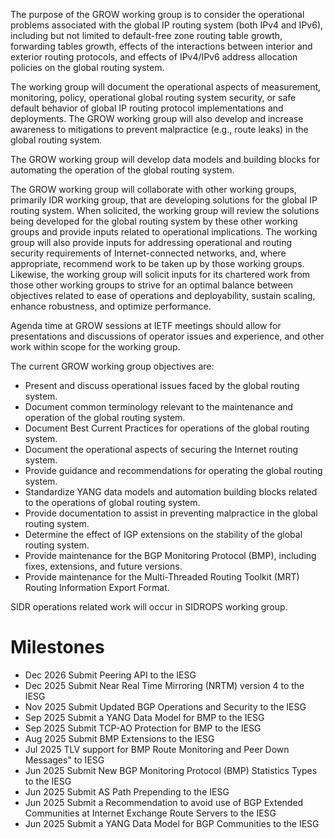 The purpose of the GROW working group is to consider the operational problems
associated with the global IP routing system (both IPv4 and IPv6), including
but not limited to default-free zone routing table growth, forwarding tables
growth, effects of the interactions between interior and exterior routing protocols,
and effects of IPv4/IPv6 address allocation policies on the global routing system. 

The working group will document the operational aspects of measurement, monitoring,
policy, operational global routing system security, or safe
default behavior of global IP routing protocol implementations and deployments.
The GROW working group will also develop and increase awareness to mitigations to prevent
malpractice (e.g., route leaks) in the global routing system.

The GROW working group will develop data models and building blocks
for automating the operation of the global routing system.

The GROW working group will collaborate with other working groups, primarily IDR working group,
that are developing solutions for the global IP routing system. When solicited, the working group
will review the solutions being developed for the global routing system by these other
working groups and provide inputs related to operational implications. The working group will also
provide inputs for addressing operational and routing security requirements of
Internet-connected networks, and, where appropriate, recommend work to be taken up by those working groups.
Likewise, the working group will solicit inputs for its chartered work from those other working groups
to strive for an optimal balance between objectives related to ease of operations and deployability,
sustain scaling, enhance robustness, and optimize performance.

Agenda time at GROW sessions at IETF meetings should allow for presentations
and discussions of operator issues and experience, and other work within scope for
the working group.

The current GROW working group objectives are:

* Present and discuss operational issues faced by the global routing system.
* Document common terminology relevant to the maintenance and operation
  of the global routing system.
* Document Best Current Practices for operations of the global routing system.
* Document the operational aspects of securing the Internet routing system.
* Provide guidance and recommendations for operating the global routing system.
* Standardize YANG data models and automation building blocks related
  to the operations of global routing system.
* Provide documentation to assist in preventing malpractice in the
  global routing system.
* Determine the effect of IGP extensions on the stability of the global
  routing system.
* Provide maintenance for the BGP Monitoring Protocol (BMP), including fixes,
  extensions, and future versions.
* Provide maintenance for the Multi-Threaded Routing Toolkit (MRT)
  Routing Information Export Format.

SIDR operations related work will occur in SIDROPS working group.

# Milestones

* Dec 2026	Submit Peering API to the IESG
* Dec 2025	Submit Near Real Time Mirroring (NRTM) version 4 to the IESG
* Nov 2025	Submit Updated BGP Operations and Security to the IESG
* Sep 2025	Submit a YANG Data Model for BMP to the IESG
* Sep 2025	Submit TCP-AO Protection for BMP to the IESG
* Aug 2025	Submit BMP Extensions to the IESG
* Jul 2025	TLV support for BMP Route Monitoring and Peer Down Messages" to IESG
* Jun 2025	Submit New BGP Monitoring Protocol (BMP) Statistics Types to the IESG
* Jun 2025	Submit AS Path Prepending to the IESG
* Jun 2025	Submit a Recommendation to avoid use of BGP Extended Communities at Internet Exchange Route Servers to the IESG
* Jun 2025	Submit a YANG Data Model for BGP Communities to the IESG
